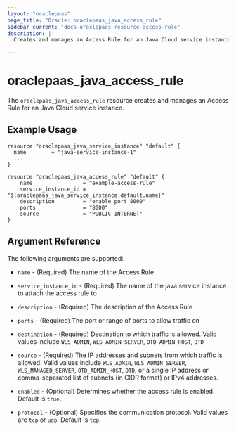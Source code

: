 ```yaml
---
layout: "oraclepaas"
page_title: "Oracle: oraclepaas_java_access_rule"
sidebar_current: "docs-oraclepaas-resource-access-rule"
description: |-
  Creates and manages an Access Rule for an Java Cloud service instance.

---
```


# oraclepaas_java_access_rule

The `oraclepaas_java_access_rule` resource creates and manages an Access Rule for an Java Cloud service instance.

## Example Usage

```hcl
resource "oraclepaas_java_service_instance" "default" {
  name        = "java-service-instance-1"
  ...
}

resource "oraclepaas_java_access_rule" "default" {
	name                = "example-access-rule"
	service_instance_id = "${oraclepaas_java_service_instance.default.name}"
	description         = "enable port 8000"
	ports               = "8000"
	source              = "PUBLIC-INTERNET"
}
```

## Argument Reference

The following arguments are supported:

* `name` - (Required) The name of the Access Rule

* `service_instance_id` - (Required) The name of the java service instance to attach
 the access rule to

* `description` - (Required) The description of the Access Rule

* `ports` - (Required) The port or range of ports to allow traffic on

* `destination` - (Required) Destination to which traffic is allowed. Valid values include `WLS_ADMIN`, `WLS_ADMIN_SERVER`, `OTD_ADMIN_HOST`, `OTD`

* `source` - (Required) The IP addresses and subnets from which traffic is allowed. Valid values include `WLS_ADMIN`, `WLS_ADMIN_SERVER`,
`WLS_MANAGED_SERVER`, `OTD_ADMIN_HOST`, `OTD`, or a single IP address or comma-separated list of subnets (in CIDR format) or IPv4 addresses.

* `enabled` - (Optional) Determines whether the access rule is enabled. Default is `true`.

* `protocol` - (Optional) Specifies the communication protocol. Valid values are `tcp` or `udp`.
Default is `tcp`.
